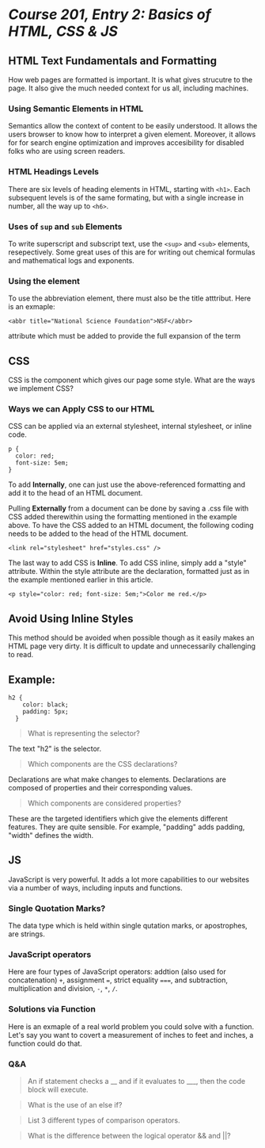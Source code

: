 # *Course 201, Entry 2: Basics of HTML, CSS & JS*

## HTML Text Fundamentals and Formatting

How web pages are formatted is important. It is what gives strucutre to the page. It also give the much needed context for us all, including machines.

### Using Semantic Elements in HTML

Semantics allow the context of content to be easily understood. It allows the users browser to know how to interpret a given element. Moreover, it allows for for search engine optimization and improves accesibility for disabled folks who are using screen readers.

### HTML Headings Levels
There are six levels of heading elements in HTML, starting with `<h1>`. Each subsequent levels is of the same formating, but with a single increase in number, all the way up to `<h6>`.

### Uses of `sup` and `sub` Elements

To write superscript and subscript text, use the `<sup>` and `<sub>` elements, resepectively. Some great uses of this are for writing out chemical formulas and mathematical logs and exponents.


### Using the <abbr> element
To use the abbreviation element, there must also be the title atttribut. Here is an exmaple:

```
<abbr title="National Science Foundation">NSF</abbr>
```
attribute which must be added to provide the full expansion of the term

## CSS
CSS is the component which gives our page some style. What are the ways we implement CSS?

### Ways we can Apply CSS to our HTML

CSS can be applied via an external stylesheet, internal stylesheet, or inline code.

```
p {
  color: red;
  font-size: 5em;
}
```

To add **Internally**, one can just use the above-referenced formatting and add it to the head of an HTML document.

Pulling **Externally** from a document can be done by saving a .css file with CSS added therewithin using the formatting mentioned in the example above. To have the CSS added to an HTML document, the following coding needs to be added to the head of the HTML document.

```
<link rel="stylesheet" href="styles.css" />
```

The last way to add CSS is **Inline**. To add CSS inline, simply add a "style" attribute. Within the style attribute are the declaration, formatted just as in the example mentioned earlier in this article.

```
<p style="color: red; font-size: 5em;">Color me red.</p>
```

## Avoid Using Inline Styles

This method should be avoided when possible though as it easily makes an HTML page very dirty. It is difficult to update and unnecessarily challenging to read.


## Example:

```
h2 {
    color: black;
    padding: 5px;
  }
```

>What is representing the selector?

The text "h2" is the selector.

>Which components are the CSS declarations?

Declarations are what make changes to elements. Declarations are composed of properties and their corresponding values.

>Which components are considered properties?

These are the targeted identifiers which give the elements different features. They are quite sensible. For example, "padding" adds padding, "width" defines the width.

## JS

JavaScript is very powerful. It adds a lot more capabilities to our websites via a number of ways, including inputs and functions.

### Single Quotation Marks?
The data type which is held within single qutation marks, or apostrophes, are strings.

### JavaScript operators
Here are four types of JavaScript operators: addtion (also used for concatenation) `+`, assignment `=`, strict equality `===`, and subtraction, multiplication and division, `-`, `*`, `/`.

### Solutions via Function
Here is an exmaple of a real world problem you could solve with a function. Let's say you want to covert a measurement of inches to feet and inches, a function could do that.



### Q&A

>An if statement checks a __ and if it evaluates to ___, then the code block will execute.

>What is the use of an else if?

>List 3 different types of comparison operators.

>What is the difference between the logical operator && and ||?
